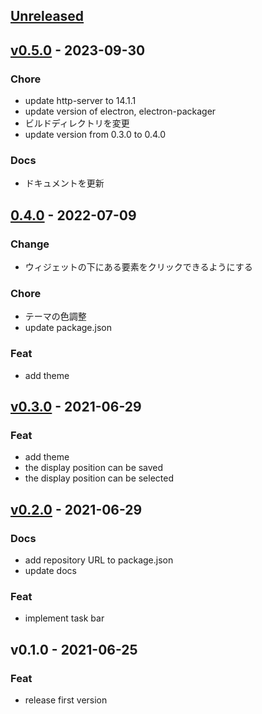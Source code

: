 <a name="unreleased"></a>
## [Unreleased]


<a name="v0.5.0"></a>
## [v0.5.0] - 2023-09-30
### Chore
- update http-server to 14.1.1
- update version of electron, electron-packager
- ビルドディレクトリを変更
- update version from 0.3.0 to 0.4.0

### Docs
- ドキュメントを更新


<a name="0.4.0"></a>
## [0.4.0] - 2022-07-09
### Change
- ウィジェットの下にある要素をクリックできるようにする

### Chore
- テーマの色調整
- update package.json

### Feat
- add theme


<a name="v0.3.0"></a>
## [v0.3.0] - 2021-06-29
### Feat
- add theme
- the display position can be saved
- the display position can be selected


<a name="v0.2.0"></a>
## [v0.2.0] - 2021-06-29
### Docs
- add repository URL to package.json
- update docs

### Feat
- implement task bar


<a name="v0.1.0"></a>
## v0.1.0 - 2021-06-25
### Feat
- release first version


[Unreleased]: https://github.com/noritakaIzumi/clock_app/compare/v0.5.0...HEAD
[v0.5.0]: https://github.com/noritakaIzumi/clock_app/compare/0.4.0...v0.5.0
[0.4.0]: https://github.com/noritakaIzumi/clock_app/compare/v0.3.0...0.4.0
[v0.3.0]: https://github.com/noritakaIzumi/clock_app/compare/v0.2.0...v0.3.0
[v0.2.0]: https://github.com/noritakaIzumi/clock_app/compare/v0.1.0...v0.2.0
